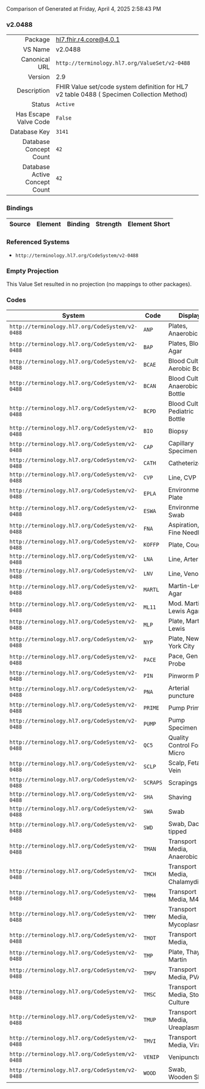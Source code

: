 Comparison of 
Generated at Friday, April 4, 2025 2:58:43 PM

### v2.0488

|      |     |
| ---: | --- |
| Package | hl7.fhir.r4.core@4.0.1 |
| VS Name | v2.0488 |
| Canonical URL | `http://terminology.hl7.org/ValueSet/v2-0488` |
| Version | 2.9 |
| Description | FHIR Value set/code system definition for HL7 v2 table 0488 ( Specimen Collection Method) |
| Status | `Active` |
| Has Escape Valve Code | `False` |
| Database Key | `3141` |
| Database Concept Count | `42` |
| Database Active Concept Count | `42` |
### Bindings

| Source | Element | Binding | Strength | Element Short |
| ------ | ------- | ------- | -------- | ------------- |

### Referenced Systems

* `http://terminology.hl7.org/CodeSystem/v2-0488`
### Empty Projection

This Value Set resulted in no projection (no mappings to other packages).

### Codes

| System | Code | Display |
| ------ | ---- | ------- |
| `http://terminology.hl7.org/CodeSystem/v2-0488` | `ANP` | Plates, Anaerobic |
| `http://terminology.hl7.org/CodeSystem/v2-0488` | `BAP` | Plates, Blood Agar |
| `http://terminology.hl7.org/CodeSystem/v2-0488` | `BCAE` | Blood Culture, Aerobic Bottle |
| `http://terminology.hl7.org/CodeSystem/v2-0488` | `BCAN` | Blood Culture, Anaerobic Bottle |
| `http://terminology.hl7.org/CodeSystem/v2-0488` | `BCPD` | Blood Culture, Pediatric Bottle |
| `http://terminology.hl7.org/CodeSystem/v2-0488` | `BIO` | Biopsy |
| `http://terminology.hl7.org/CodeSystem/v2-0488` | `CAP` | Capillary Specimen |
| `http://terminology.hl7.org/CodeSystem/v2-0488` | `CATH` | Catheterized |
| `http://terminology.hl7.org/CodeSystem/v2-0488` | `CVP` | Line, CVP |
| `http://terminology.hl7.org/CodeSystem/v2-0488` | `EPLA` | Environmental, Plate |
| `http://terminology.hl7.org/CodeSystem/v2-0488` | `ESWA` | Environmental, Swab |
| `http://terminology.hl7.org/CodeSystem/v2-0488` | `FNA` | Aspiration, Fine Needle |
| `http://terminology.hl7.org/CodeSystem/v2-0488` | `KOFFP` | Plate, Cough |
| `http://terminology.hl7.org/CodeSystem/v2-0488` | `LNA` | Line, Arterial |
| `http://terminology.hl7.org/CodeSystem/v2-0488` | `LNV` | Line, Venous |
| `http://terminology.hl7.org/CodeSystem/v2-0488` | `MARTL` | Martin-Lewis Agar |
| `http://terminology.hl7.org/CodeSystem/v2-0488` | `ML11` | Mod. Martin-Lewis Agar |
| `http://terminology.hl7.org/CodeSystem/v2-0488` | `MLP` | Plate, Martin-Lewis |
| `http://terminology.hl7.org/CodeSystem/v2-0488` | `NYP` | Plate, New York City |
| `http://terminology.hl7.org/CodeSystem/v2-0488` | `PACE` | Pace, Gen-Probe |
| `http://terminology.hl7.org/CodeSystem/v2-0488` | `PIN` | Pinworm Prep |
| `http://terminology.hl7.org/CodeSystem/v2-0488` | `PNA` | Arterial puncture |
| `http://terminology.hl7.org/CodeSystem/v2-0488` | `PRIME` | Pump Prime |
| `http://terminology.hl7.org/CodeSystem/v2-0488` | `PUMP` | Pump Specimen |
| `http://terminology.hl7.org/CodeSystem/v2-0488` | `QC5` | Quality Control For Micro |
| `http://terminology.hl7.org/CodeSystem/v2-0488` | `SCLP` | Scalp, Fetal Vein |
| `http://terminology.hl7.org/CodeSystem/v2-0488` | `SCRAPS` | Scrapings |
| `http://terminology.hl7.org/CodeSystem/v2-0488` | `SHA` | Shaving |
| `http://terminology.hl7.org/CodeSystem/v2-0488` | `SWA` | Swab |
| `http://terminology.hl7.org/CodeSystem/v2-0488` | `SWD` | Swab, Dacron tipped |
| `http://terminology.hl7.org/CodeSystem/v2-0488` | `TMAN` | Transport Media, Anaerobic |
| `http://terminology.hl7.org/CodeSystem/v2-0488` | `TMCH` | Transport Media, Chalamydia |
| `http://terminology.hl7.org/CodeSystem/v2-0488` | `TMM4` | Transport Media, M4 |
| `http://terminology.hl7.org/CodeSystem/v2-0488` | `TMMY` | Transport Media, Mycoplasma |
| `http://terminology.hl7.org/CodeSystem/v2-0488` | `TMOT` | Transport Media, |
| `http://terminology.hl7.org/CodeSystem/v2-0488` | `TMP` | Plate, Thayer-Martin |
| `http://terminology.hl7.org/CodeSystem/v2-0488` | `TMPV` | Transport Media, PVA |
| `http://terminology.hl7.org/CodeSystem/v2-0488` | `TMSC` | Transport Media, Stool Culture |
| `http://terminology.hl7.org/CodeSystem/v2-0488` | `TMUP` | Transport Media, Ureaplasma |
| `http://terminology.hl7.org/CodeSystem/v2-0488` | `TMVI` | Transport Media, Viral |
| `http://terminology.hl7.org/CodeSystem/v2-0488` | `VENIP` | Venipuncture |
| `http://terminology.hl7.org/CodeSystem/v2-0488` | `WOOD` | Swab, Wooden Shaft |
